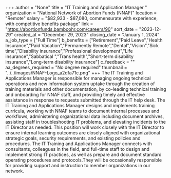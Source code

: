 +++
author = "None"
title = "IT Training and Application Manager "
organization = "National Network of Abortion Funds (NNAF)"
location = "Remote"
salary = "$82,933 - $87,080, commensurate with experience, with competitive benefits package"
link = "https://abortionfunds.bamboohr.com/careers/90"
sort_date = "2023-12-29"
created_at = "December 29, 2023"
closing_date = "January 1, 2024"
a_job_type = ["Full Time"]
b_benefits = ["Retirement","Paid Leave","Health Insurance","Paid Vacation","Permanently Remote","Dental","Vision","Sick time","Disability insurance","Professional development","Life insurance","Sabbatical ","Trans health","Short-term disability insurance","Long-term disability insurance"]
c_feedback = ""
aa_degrees_required = "No degree required"
thumbnail = "../../images/NNAF-Logo_a2dfa71c.png"
+++
The IT Training and Applications Manager is responsible for managing ongoing technical operations and new information system uptake through the creation of training materials and other documentation, by co-leading technical training and onboarding for NNAF staff, and providing timely and effective assistance in response to requests submitted through the IT help desk. The IT Training and Applications Manager designs and implements training curricula, working with NNAF teams to document internal processes and workflows, administering organizational data including document archives, assisting staff in troubleshooting IT problems, and elevating incidents to the IT Director as needed. This position will work closely with the IT Director to ensure internal learning outcomes are closely aligned with organizational strategic goals, security requirements, and existing policies and procedures. The IT Training and Applications Manager connects with consultants, colleagues in the field, and full-time staff to design and implement strong IT practices, as well as prepare and document standard operating procedures and protocols.They will be occasionally responsible for providing support and instruction to member organizations in our network.